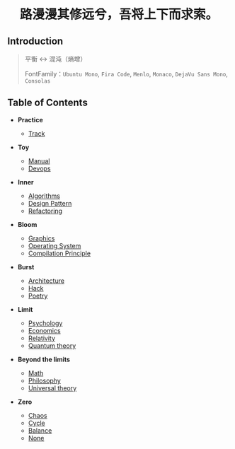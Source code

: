 <h1 style="text-align:center"> 路漫漫其修远兮，吾将上下而求索。</h1>

## Introduction

> 平衡 ↔ 混沌（熵增）
>
> FontFamily：`Ubuntu Mono`, `Fira Code`, `Menlo`, `Monaco`, `DejaVu Sans Mono`, `Consolas`

## Table of Contents

+ **Practice**
  + [Track](/docs/Track/Main.md)

+ **Toy**
  + [Manual](/docs/Manual/Main.md)
  + [Devops](/docs/Devops/Main.md)
  
+ **Inner**
  + [Algorithms](/docs/Algorithms/Main.md)
  + [Design Pattern](/docs/DesignPattern/Main.md)
  + [Refactoring](/docs/Refactoring/Main.md)
  
+ **Bloom**
  + [Graphics]()
  + [Operating System](/docs/System/Main.md)
  + [Compilation Principle]()
  
+ **Burst**
  + [Architecture](/docs/Architecture/Main.md)
  + [Hack](/docs/Hack/Main.md)
  + [Poetry](/docs/Poetry/Main.md)
  
+ **Limit**
  + [Psychology](/docs/Psychology/main.md)
  + [Economics]()
  + [Relativity]()
  + [Quantum theory]()
  
+ **Beyond the limits**
  + [Math]()
  + [Philosophy]()
  + [Universal theory]()
  
+ **Zero**
  + [Chaos]()
  + [Cycle]()
  + [Balance]()
  + [None]()

    
